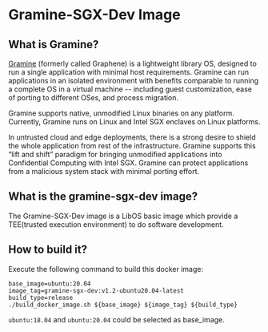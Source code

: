 # Gramine-SGX-Dev Image

## What is Gramine?

[Gramine](https://github.com/gramineproject/gramine) (formerly called Graphene) is a lightweight library OS, designed to run a single application 
with minimal host requirements. Gramine can run applications in an isolated environment with benefits
 comparable to running a complete OS in a virtual machine -- including guest customization, ease of 
 porting to different OSes, and process migration.

Gramine supports native, unmodified Linux binaries on any platform. Currently, Gramine runs on Linux 
and Intel SGX enclaves on Linux platforms.

In untrusted cloud and edge deployments, there is a strong desire to shield the whole application 
from rest of the infrastructure. Gramine supports this “lift and shift” paradigm for bringing 
unmodified applications into Confidential Computing with Intel SGX. Gramine can protect applications 
from a malicious system stack with minimal porting effort.

## What is the gramine-sgx-dev image?

The Gramine-SGX-Dev image is a LibOS basic image which provide a TEE(trusted execution environment) 
to do software development.

## How to build it?

Execute the following command to build this docker image:
```
base_image=ubuntu:20.04
image_tag=gramine-sgx-dev:v1.2-ubuntu20.04-latest
build_type=release
./build_docker_image.sh ${base_image} ${image_tag} ${build_type}
```

`ubuntu:18.04` and `ubuntu:20.04` could be selected as base_image.
